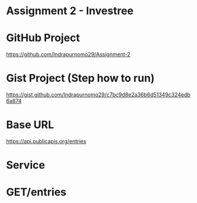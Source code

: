 # Assignment 2 - Investree

# GitHub Project
https://github.com/Indrapurnomo29/Assignment-2

# Gist Project (Step how to run)
https://gist.github.com/Indrapurnomo29/c7bc9d8e2a36b6d51349c324edb6a874

# Base URL
https://api.publicapis.org/entries

# Service
# GET/entries
